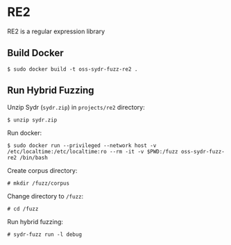 # RE2

RE2 is a regular expression library

## Build Docker

    $ sudo docker build -t oss-sydr-fuzz-re2 .

## Run Hybrid Fuzzing

Unzip Sydr (`sydr.zip`) in `projects/re2` directory:

    $ unzip sydr.zip

Run docker:

    $ sudo docker run --privileged --network host -v /etc/localtime:/etc/localtime:ro --rm -it -v $PWD:/fuzz oss-sydr-fuzz-re2 /bin/bash

Create corpus directory:

    # mkdir /fuzz/corpus

Change directory to `/fuzz`:

    # cd /fuzz

Run hybrid fuzzing:

    # sydr-fuzz run -l debug
